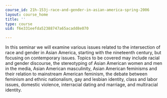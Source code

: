 ```yaml
---
course_id: 21h-153j-race-and-gender-in-asian-america-spring-2006
layout: course_home
title: ''
type: course
uid: f6e331eefda52388747a65acadd8e070

---
```

In this seminar we will examine various issues related to the intersection of race and gender in Asian America, starting with the nineteenth century, but focusing on contemporary issues. Topics to be covered may include racial and gender discourse, the stereotyping of Asian American women and men in the media, Asian American masculinity, Asian American feminisms and their relation to mainstream American feminism, the debate between feminism and ethnic nationalism, gay and lesbian identity, class and labor issues, domestic violence, interracial dating and marriage, and multiracial identity.
